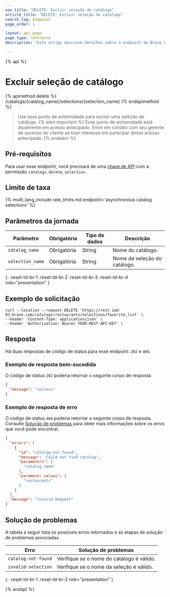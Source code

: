 ```yaml
---
nav_title: "DELETE: Excluir seleção de catálogo"
article_title: "DELETE: Excluir seleção de catálogo"
search_tag: Endpoint
page_order: 1

layout: api_page
page_type: reference
description: "Este artigo descreve detalhes sobre o endpoint da Braze Excluir seleção de catálogo"

---
```

{% api %}
# Excluir seleção de catálogo
{% apimethod delete %}
/catalogs/{catalog_name}/selections/{selection_name}
{% endapimethod %}

> Use esse ponto de extremidade para excluir uma seleção de catálogo.
{% alert important %}
Esse ponto de extremidade está atualmente em acesso antecipado. Entre em contato com seu gerente de sucesso do cliente se tiver interesse em participar desse acesso antecipado.
{% endalert %}

## Pré-requisitos

Para usar esse endpoint, você precisará de uma [chave de API]({{site.baseurl}}/api/basics#rest-api-key/) com a permissão `catalogs.delete_selection`.

## Limite de taxa

{% multi_lang_include rate_limits.md endpoint='asynchronous catalog selections' %}

## Parâmetros da jornada

| Parâmetro        | Obrigatória | Tipo de dados | Descrição                    |
| ---------------- | -------- | --------- | ------------------------------ |
| `catalog_name`   | Obrigatória | String    | Nome do catálogo.           |
| `selection_name` | Obrigatória | String    | Nome da seleção do catálogo. |
{: .reset-td-br-1 .reset-td-br-2 .reset-td-br-3 .reset-td-br-4 role="presentation" }

## Exemplo de solicitação

```
curl --location --request DELETE 'https://rest.iad-03.braze.com/catalogs/restaurants/selections/favorite_list' \
--header 'Content-Type: application/json' \
--header 'Authorization: Bearer YOUR-REST-API-KEY' \
```

## Resposta

Há duas respostas de código de status para esse endpoint: `202` e `404`.

### Exemplo de resposta bem-sucedida

O código de status `202` poderia retornar o seguinte corpo de resposta:

```json
{
  "message": "success"
}
```

### Exemplo de resposta de erro

O código de status `404` poderia retornar o seguinte corpo de resposta. Consulte [Solução de problemas](#troubleshooting) para obter mais informações sobre os erros que você pode encontrar.

```json
{
  "errors": [
    {
      "id": "catalog-not-found",
      "message": "Could not find catalog",
      "parameters": [
        "catalog_name"
      ],
      "parameter_values": [
        "restaurants"
      ]
    }
  ],
  "message": "Invalid Request"
}
```

## Solução de problemas

A tabela a seguir lista os possíveis erros retornados e as etapas de solução de problemas associadas.

| Erro                | Solução de problemas                                          |
| -------------------- | -------------------------------------------------------- |
| `catalog-not-found`  | Verifique se o nome do catálogo é válido.                    |
| `invalid-selection`  | Verifique se o nome da seleção é válido.                  |
{: .reset-td-br-1 .reset-td-br-2 role="presentation" }

{% endapi %}
